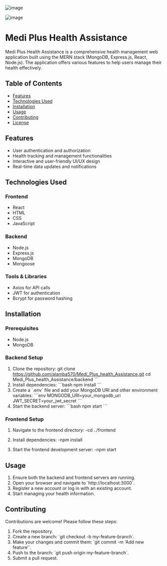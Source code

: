 ![image](https://github.com/user-attachments/assets/f75b6a03-5fc3-4e09-a26e-1a1ff2461f8f)

![image](https://github.com/user-attachments/assets/c7440a61-c265-4304-b339-d5afefb1ac26)

# Medi Plus Health Assistance

Medi Plus Health Assistance is a comprehensive health management web application built using the MERN stack (MongoDB, Express.js, React, Node.js). The application offers various features to help users manage their health effectively.

## Table of Contents
- [Features](#features)
- [Technologies Used](#technologies-used)
- [Installation](#installation)
- [Usage](#usage)
- [Contributing](#contributing)
- [License](#license)

## Features
- User authentication and authorization
- Health tracking and management functionalities
- Interactive and user-friendly UI/UX design
- Real-time data updates and notifications

## Technologies Used
### Frontend
- React
- HTML
- CSS
- JavaScript

### Backend
- Node.js
- Express.js
- MongoDB
- Mongoose

### Tools & Libraries
- Axios for API calls
- JWT for authentication
- Bcrypt for password hashing

## Installation

### Prerequisites
- Node.js
- MongoDB

### Backend Setup
1. Clone the repository:
   git clone https://github.com/alamba570/Medi_Plus_health_Assistance.git
   cd Medi_Plus_health_Assistance/backend
   \`\`\`
2. Install dependencies:
   \`\`\`bash
   npm install
   \`\`\`
3. Create a \`.env\` file and add your MongoDB URI and other environment variables:
   \`\`\`env
   MONGODB_URI=your_mongodb_uri
   JWT_SECRET=your_jwt_secret
   \`\`\`
4. Start the backend server:
   \`\`\`bash
   npm start
   \`\`\`

### Frontend Setup
1. Navigate to the frontend directory:
   -cd ../frontend

2. Install dependencies:
   -npm install

3. Start the frontend development server:
   -npm start

## Usage
1. Ensure both the backend and frontend servers are running.
2. Open your browser and navigate to \`http://localhost:3000\`.
3. Register a new account or log in with an existing account.
4. Start managing your health information.

## Contributing
Contributions are welcome! Please follow these steps:
1. Fork the repository.
2. Create a new branch: \`git checkout -b my-feature-branch\`.
3. Make your changes and commit them: \`git commit -m 'Add new feature'\`.
4. Push to the branch: \`git push origin my-feature-branch\`.
5. Submit a pull request.

